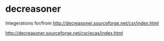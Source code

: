 # decreasoner

Integerations for/from http://decreasoner.sourceforge.net/csr/index.html

http://decreasoner.sourceforge.net/csr/ecas/index.html
